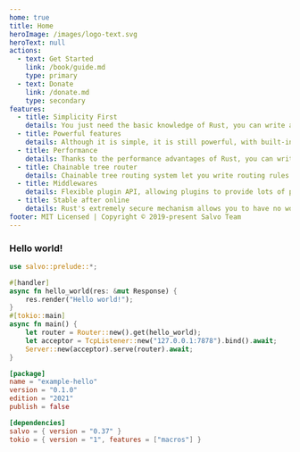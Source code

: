 ```yaml
---
home: true
title: Home
heroImage: /images/logo-text.svg
heroText: null
actions:
  - text: Get Started
    link: /book/guide.md
    type: primary
  - text: Donate
    link: /donate.md
    type: secondary
features:
  - title: Simplicity First
    details: You just need the basic knowledge of Rust, you can write a powerful and efficient server, which is comparable to the development speed of some Go web server frameworks.
  - title: Powerful features
    details: Although it is simple, it is still powerful, with built-in Multipart, extract data from request, etc., which can meet the needs of most business scenarios.
  - title: Performance
    details: Thanks to the performance advantages of Rust, you can write extremely high-performance server-side applications very easily.
  - title: Chainable tree router
    details: Chainable tree routing system let you write routing rules easily and chains. You can use regex to constraint parameters.
  - title: Middlewares
    details: Flexible plugin API, allowing plugins to provide lots of plug-and-play features for your site. 
  - title: Stable after online
    details: Rust's extremely secure mechanism allows you to have no worries after your website is online. You have more time to enjoy your life!
footer: MIT Licensed | Copyright © 2019-present Salvo Team
---
```


### Hello world!

<CodeGroup>
  <CodeGroupItem title="main.rs" active>
  
```rust
use salvo::prelude::*;

#[handler]
async fn hello_world(res: &mut Response) {
    res.render("Hello world!");
}
#[tokio::main]
async fn main() {
    let router = Router::new().get(hello_world);
    let acceptor = TcpListener::new("127.0.0.1:7878").bind().await;
    Server::new(acceptor).serve(router).await;
}
```

  </CodeGroupItem>
  <CodeGroupItem title="Cargo.toml">
  
```toml
[package]
name = "example-hello"
version = "0.1.0"
edition = "2021"
publish = false

[dependencies]
salvo = { version = "0.37" }
tokio = { version = "1", features = ["macros"] }
```

  </CodeGroupItem>
</CodeGroup>
